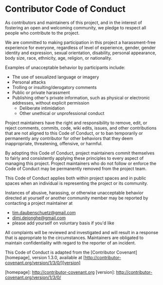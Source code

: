 # Contributor Code of Conduct

As contributors and maintainers of this project, and in the interest of
fostering an open and welcoming community, we pledge to respect all people who
contribute to the project.

We are committed to making participation in this project a harassment-free
experience for everyone, regardless of level of experience, gender, gender
identity and expression, sexual orientation, disability, personal appearance,
body size, race, ethnicity, age, religion, or nationality.

Examples of unacceptable behavior by participants include:

* The use of sexualized language or imagery
* Personal attacks
* Trolling or insulting/derogatory comments
* Public or private harassment
* Publishing other's private information, such as physical or electronic
  addresses, without explicit permission
  * Deliberate intimidation
  * Other unethical or unprofessional conduct

Project maintainers have the right and responsibility to remove, edit, or
reject comments, commits, code, wiki edits, issues, and other contributions
that are not aligned to this Code of Conduct, or to ban temporarily or
permanently any contributor for other behaviors that they deem inappropriate,
threatening, offensive, or harmful.

By adopting this Code of Conduct, project maintainers commit themselves to
fairly and consistently applying these principles to every aspect of managing
this project. Project maintainers who do not follow or enforce the Code of
Conduct may be permanently removed from the project team.

This Code of Conduct applies both within project spaces and in public spaces
when an individual is representing the project or its community.

Instances of abusive, harassing, or otherwise unacceptable behavior directed
at yourself or another community member may be reported by contacting a
project maintainer at

- tim.daubenschuetz@gmail.com
- dimi.dejonghe@gmail.com
- please add yourself on voluntary basis if you'd like

All complaints will be reviewed and investigated and will result in a response
that is appropriate to the circumstances. Maintainers are obligated to maintain
confidentiality with regard to the reporter of an incident.

This Code of Conduct is adapted from the [Contributor Covenant][homepage],
version 1.3.0, available at
[http://contributor-covenant.org/version/1/3/0/][version]

[homepage]: http://contributor-covenant.org [version]:
http://contributor-covenant.org/version/1/3/0/

